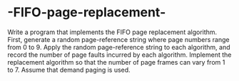 # -FIFO-page-replacement-
 Write a program that implements the FIFO page replacement algorithm. First, generate a random page-reference string where page numbers range from 0 to 9. Apply the random page-reference string to each algorithm, and record the number of page faults incurred by each algorithm. Implement the replacement algorithm so that the number of page frames can vary from 1 to 7. Assume that demand paging is used. 
